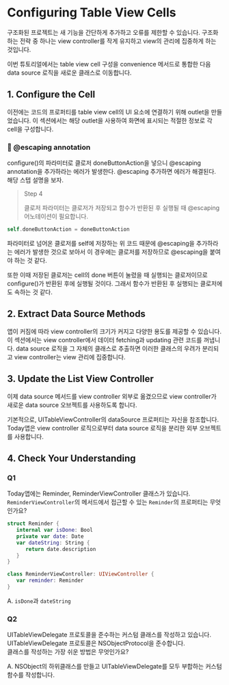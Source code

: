 # Configuring Table View Cells

구조화된 프로젝트는 새 기능을 간단하게 추가하고 오류를 제한할 수 있습니다. 구조화하는 전략 중 하나는 view controller를 작게 유지하고 view의 관리에 집중하게 하는 것입니다.  
  
이번 튜토리얼에서는 table view cell 구성을 convenience 메서드로 통합한 다음 data source 로직을 새로운 클래스로 이동합니다.  

## 1. Configure the Cell

이전에는 코드의 프로퍼티를 table view cell의 UI 요소에 연결하기 위해 outlet을 만들었습니다. 이 섹션에서는 해당 outlet을 사용하여 화면에 표시되는 적절한 정보로 각 cell을 구성합니다.

### 📌 @escaping annotation

configure()의 파라미터로 클로저 doneButtonAction을 넣으니 @escaping annotation을 추가하라는 에러가 발생한다. @escaping 추가하면 에러가 해결된다. 해당 스텝 설명을 보자.

> Step 4  
>  
> 클로저 파라미터는 클로저가 저장되고 함수가 반환된 후 실행될 때 @escaping 어노테이션이 필요합니다.

~~~swift
self.doneButtonAction = doneButtonAction
~~~

파라미터로 넘어온 클로저를 self에 저장하는 위 코드 때문에 @escaping을 추가하라는 에러가 발생한 것으로 보아서 이 경우에는 클로저를 저장하므로 @escaping을 붙여야 하는 것 같다.  
  
또한 이때 저장된 클로저는 cell의 done 버튼이 눌렸을 때 실행되는 클로저이므로 configure()가 반환된 후에 실행될 것이다. 그래서 함수가 반환된 후 실행되는 클로저에도 속하는 것 같다.

## 2. Extract Data Source Methods

앱이 커짐에 따라 view controller의 크기가 커지고 다양한 용도를 제공할 수 있습니다. 이 섹션에서는 view controller에서 데이터 fetching과 updating 관련 코드를 꺼냅니다. data source 로직을 그 자체의 클래스로 추출하면 이러한 클래스의 우려가 분리되고 view controller는 view 관리에 집중합니다.

## 3. Update the List View Controller

이제 data source 메서드를 view controller 외부로 옮겼으므로 view controller가 새로운 data source 오브젝트를 사용하도록 합니다.  
  
기본적으로, UITableViewController의 dataSource 프로퍼티는 자신을 참조합니다. Today앱은 view controller 로직으로부터 data source 로직을 분리한 외부 오브젝트를 사용합니다.

## 4. Check Your Understanding

### Q1

Today앱에는 Reminder, ReminderViewController 클래스가 있습니다. 
 `ReminderViewController`의 메서드에서 접근할 수 있는 `Reminder`의 프로퍼티는 무엇인가요?

~~~swift
struct Reminder {
   internal var isDone: Bool
   private var date: Date
   var dateString: String {
      return date.description
   }
}

class ReminderViewController: UIViewController {
   var reminder: Reminder
}
~~~

A. `isDone`과 `dateString`

### Q2

UITableViewDelegate 프로토콜을 준수하는 커스텀 클래스를 작성하고 있습니다.  UITableViewDelegate 프로토콜은 NSObjectProtocol을 준수합니다.  
클래스를 작성하는 가장 쉬운 방법은 무엇인가요?

A. NSObject의 하위클래스를 만들고 UITableViewDelegate를 모두 부합하는 커스텀 함수를 작성합니다.
